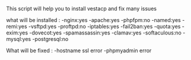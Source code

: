 This script will help you to install vestacp and fix many issues

what will be installed :
 -nginx:yes
 -apache:yes
 -phpfpm:no
 -named:yes
 -remi:yes
 -vsftpd:yes
 -proftpd:no
 -iptables:yes
 -fail2ban:yes
 -quota:yes
 -exim:yes
 -dovecot:yes
 -spamassassin:yes
 -clamav:yes
 -softaculous:no
 -mysql:yes
 -postgresql:no

What will be fixed :
 -hostname ssl error
 -phpmyadmin error
